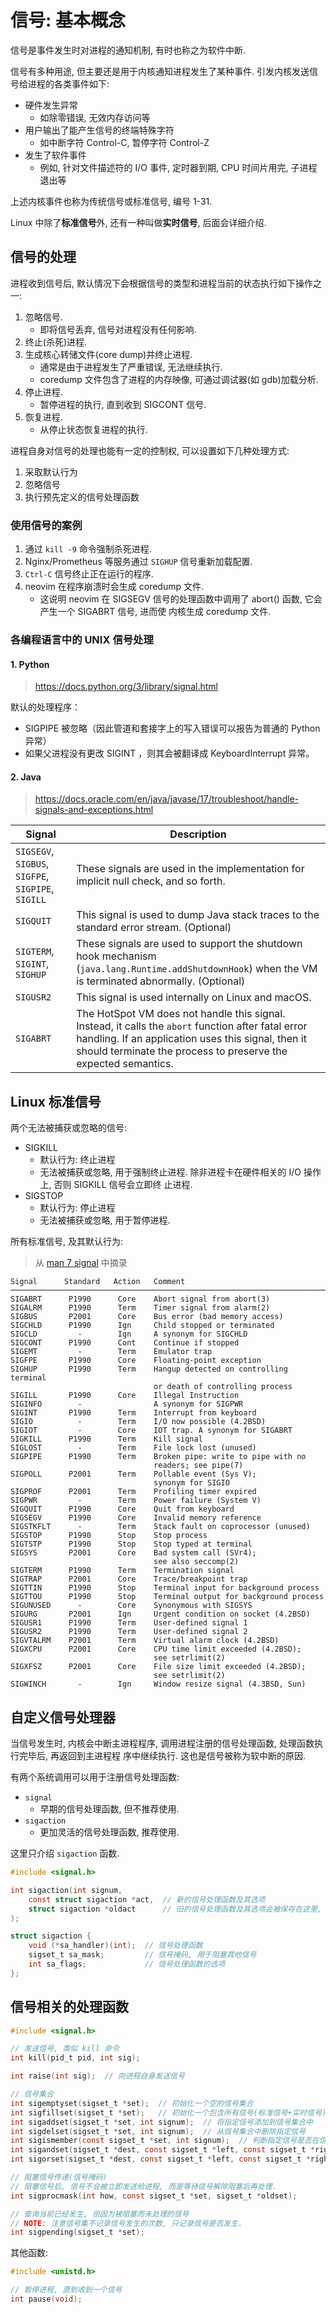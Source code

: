 # 信号: 基本概念

信号是事件发生时对进程的通知机制, 有时也称之为软件中断.

信号有多种用途, 但主要还是用于内核通知进程发生了某种事件. 引发内核发送信号给进程的各类事件如下:

- 硬件发生异常
  - 如除零错误, 无效内存访问等
- 用户输出了能产生信号的终端特殊字符
  - 如中断字符 Control-C, 暂停字符 Control-Z
- 发生了软件事件
  - 例如, 针对文件描述符的 I/O 事件, 定时器到期, CPU 时间片用完, 子进程退出等

上述内核事件也称为传统信号或标准信号, 编号 1-31.

Linux 中除了**标准信号**外, 还有一种叫做**实时信号**, 后面会详细介绍.

## 信号的处理

进程收到信号后, 默认情况下会根据信号的类型和进程当前的状态执行如下操作之一:

1. 忽略信号.
   - 即将信号丢弃, 信号对进程没有任何影响.
2. 终止(杀死)进程.
3. 生成核心转储文件(core dump)并终止进程.
   - 通常是由于进程发生了严重错误, 无法继续执行.
   - coredump 文件包含了进程的内存映像, 可通过调试器(如 gdb)加载分析.
4. 停止进程.
   - 暂停进程的执行, 直到收到 SIGCONT 信号.
5. 恢复进程.
   - 从停止状态恢复进程的执行.

进程自身对信号的处理也能有一定的控制权, 可以设置如下几种处理方式:

1. 采取默认行为
2. 忽略信号
3. 执行预先定义的信号处理函数

### 使用信号的案例

1. 通过 `kill -9` 命令强制杀死进程.
2. Nginx/Prometheus 等服务通过 `SIGHUP` 信号重新加载配置.
3. `Ctrl-C` 信号终止正在运行的程序.
4. neovim 在程序崩溃时会生成 coredump 文件.
   - 这说明 neovim 在 SIGSEGV 信号的处理函数中调用了 abort() 函数, 它会产生一个 SIGABRT 信号, 进而使
     内核生成 coredump 文件.

### 各编程语言中的 UNIX 信号处理

#### 1. Python

> https://docs.python.org/3/library/signal.html

默认的处理程序：

- SIGPIPE 被忽略（因此管道和套接字上的写入错误可以报告为普通的 Python 异常）
- 如果父进程没有更改 SIGINT ，则其会被翻译成 KeyboardInterrupt 异常。

#### 2. Java

> https://docs.oracle.com/en/java/javase/17/troubleshoot/handle-signals-and-exceptions.html

| Signal                                             | Description                                                                                                                                                                                                                 |
| -------------------------------------------------- | --------------------------------------------------------------------------------------------------------------------------------------------------------------------------------------------------------------------------- |
| `SIGSEGV`, `SIGBUS`, `SIGFPE`, `SIGPIPE`, `SIGILL` | These signals are used in the implementation for implicit null check, and so forth.                                                                                                                                         |
| `SIGQUIT`                                          | This signal is used to dump Java stack traces to the standard error stream. (Optional)                                                                                                                                      |
| `SIGTERM`, `SIGINT`, `SIGHUP`                      | These signals are used to support the shutdown hook mechanism (`java.lang.Runtime.addShutdownHook`) when the VM is terminated abnormally. (Optional)                                                                        |
| `SIGUSR2`                                          | This signal is used internally on Linux and macOS.                                                                                                                                                                          |
| `SIGABRT`                                          | The HotSpot VM does not handle this signal. Instead, it calls the `abort` function after fatal error handling. If an application uses this signal, then it should terminate the process to preserve the expected semantics. |

## Linux 标准信号

两个无法被捕获或忽略的信号:

- SIGKILL
  - 默认行为: 终止进程
  - 无法被捕获或忽略, 用于强制终止进程. 除非进程卡在硬件相关的 I/O 操作上, 否则 SIGKILL 信号会立即终
    止进程.
- SIGSTOP
  - 默认行为: 停止进程
  - 无法被捕获或忽略, 用于暂停进程.


所有标准信号, 及其默认行为:

> 从 [man 7 signal][man 7 signal] 中摘录

```
Signal      Standard   Action   Comment
────────────────────────────────────────────────────────────────────────
SIGABRT      P1990      Core    Abort signal from abort(3)
SIGALRM      P1990      Term    Timer signal from alarm(2)
SIGBUS       P2001      Core    Bus error (bad memory access)
SIGCHLD      P1990      Ign     Child stopped or terminated
SIGCLD         -        Ign     A synonym for SIGCHLD
SIGCONT      P1990      Cont    Continue if stopped
SIGEMT         -        Term    Emulator trap
SIGFPE       P1990      Core    Floating-point exception
SIGHUP       P1990      Term    Hangup detected on controlling terminal
                                or death of controlling process
SIGILL       P1990      Core    Illegal Instruction
SIGINFO        -                A synonym for SIGPWR
SIGINT       P1990      Term    Interrupt from keyboard
SIGIO          -        Term    I/O now possible (4.2BSD)
SIGIOT         -        Core    IOT trap. A synonym for SIGABRT
SIGKILL      P1990      Term    Kill signal
SIGLOST        -        Term    File lock lost (unused)
SIGPIPE      P1990      Term    Broken pipe: write to pipe with no
                                readers; see pipe(7)
SIGPOLL      P2001      Term    Pollable event (Sys V);
                                synonym for SIGIO
SIGPROF      P2001      Term    Profiling timer expired
SIGPWR         -        Term    Power failure (System V)
SIGQUIT      P1990      Core    Quit from keyboard
SIGSEGV      P1990      Core    Invalid memory reference
SIGSTKFLT      -        Term    Stack fault on coprocessor (unused)
SIGSTOP      P1990      Stop    Stop process
SIGTSTP      P1990      Stop    Stop typed at terminal
SIGSYS       P2001      Core    Bad system call (SVr4);
                                see also seccomp(2)
SIGTERM      P1990      Term    Termination signal
SIGTRAP      P2001      Core    Trace/breakpoint trap
SIGTTIN      P1990      Stop    Terminal input for background process
SIGTTOU      P1990      Stop    Terminal output for background process
SIGUNUSED      -        Core    Synonymous with SIGSYS
SIGURG       P2001      Ign     Urgent condition on socket (4.2BSD)
SIGUSR1      P1990      Term    User-defined signal 1
SIGUSR2      P1990      Term    User-defined signal 2
SIGVTALRM    P2001      Term    Virtual alarm clock (4.2BSD)
SIGXCPU      P2001      Core    CPU time limit exceeded (4.2BSD);
                                see setrlimit(2)
SIGXFSZ      P2001      Core    File size limit exceeded (4.2BSD);
                                see setrlimit(2)
SIGWINCH       -        Ign     Window resize signal (4.3BSD, Sun)
```


## 自定义信号处理器

当信号发生时, 内核会中断主进程程序, 调用进程注册的信号处理函数, 处理函数执行完毕后, 再返回到主进程程
序中继续执行. 这也是信号被称为软中断的原因.

有两个系统调用可以用于注册信号处理函数:

- `signal`
  - 早期的信号处理函数, 但不推荐使用.
- `sigaction`
  - 更加灵活的信号处理函数, 推荐使用.

这里只介绍 `sigaction` 函数.

```c
#include <signal.h>

int sigaction(int signum,
    const struct sigaction *act,  // 新的信号处理函数及其选项
    struct sigaction *oldact      // 旧的信号处理函数及其选项会被保存在这里, 如果不关心, 可传入 NULL
);

struct sigaction {
    void (*sa_handler)(int);  // 信号处理函数
    sigset_t sa_mask;         // 信号掩码, 用于阻塞其他信号
    int sa_flags;             // 信号处理函数的选项
};
```

## 信号相关的处理函数

```c
#include <signal.h>

// 发送信号, 类似 kill 命令
int kill(pid_t pid, int sig);

int raise(int sig);  // 向进程自身发送信号

// 信号集合
int sigemptyset(sigset_t *set);  // 初始化一个空的信号集合
int sigfillset(sigset_t *set);   // 初始化一个包含所有信号(标准信号+实时信号)的信号集合
int sigaddset(sigset_t *set, int signum);  // 将指定信号添加到信号集合中
int sigdelset(sigset_t *set, int signum);  // 从信号集合中删除指定信号
int sigismember(const sigset_t *set, int signum);  // 判断指定信号是否在信号集合中
int sigandset(sigset_t *dest, const sigset_t *left, const sigset_t *right);  // 将两个信号集合进行与操作
int sigorset(sigset_t *dest, const sigset_t *left, const sigset_t *right);   // 将两个信号集合进行或操作

// 阻塞信号传递(信号掩码)
// 阻塞信号后, 信号不会被立即发送给进程, 而是等待信号解除阻塞后再处理.
int sigprocmask(int how, const sigset_t *set, sigset_t *oldset);

// 查询当前已经发生, 但因为被阻塞而未处理的信号
// NOTE: 注意信号集不记录信号发生的次数, 只记录信号是否发生.
int sigpending(sigset_t *set);
```

其他函数:

```c
#include <unistd.h>

// 暂停进程, 直到收到一个信号
int pause(void);
```


[man 7 signal]: https://man7.org/linux/man-pages/man7/signal.7.html

